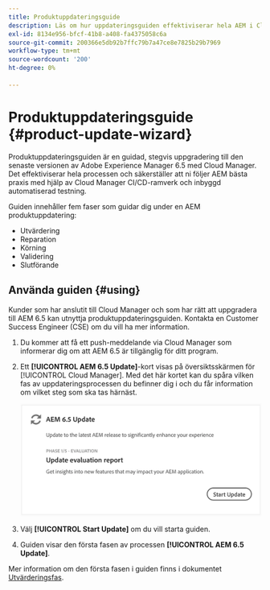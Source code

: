 ```yaml
---
title: Produktuppdateringsguide
description: Läs om hur uppdateringsguiden effektiviserar hela AEM i Cloud Manager.
exl-id: 8134e956-bfcf-41b8-a408-fa4375058c6a
source-git-commit: 200366e5db92b7ffc79b7a47ce8e7825b29b7969
workflow-type: tm+mt
source-wordcount: '200'
ht-degree: 0%

---
```



# Produktuppdateringsguide {#product-update-wizard}

Produktuppdateringsguiden är en guidad, stegvis uppgradering till den senaste versionen av Adobe Experience Manager 6.5 med Cloud Manager. Det effektiviserar hela processen och säkerställer att ni följer AEM bästa praxis med hjälp av Cloud Manager CI/CD-ramverk och inbyggd automatiserad testning.

Guiden innehåller fem faser som guidar dig under en AEM produktuppdatering:

* Utvärdering
* Reparation
* Körning
* Validering
* Slutförande

## Använda guiden {#using}

Kunder som har anslutit till Cloud Manager och som har rätt att uppgradera till AEM 6.5 kan utnyttja produktuppdateringsguiden. Kontakta en Customer Success Engineer (CSE) om du vill ha mer information.

1. Du kommer att få ett push-meddelande via Cloud Manager som informerar dig om att AEM 6.5 är tillgänglig för ditt program.

1. Ett **[!UICONTROL AEM 6.5 Update]**-kort visas på översiktsskärmen för [!UICONTROL Cloud Manager]. Med det här kortet kan du spåra vilken fas av uppdateringsprocessen du befinner dig i och du får information om vilket steg som ska tas härnäst.

   ![Uppdatera guidekort](/help/assets/Start-Update.png)

1. Välj **[!UICONTROL Start Update]** om du vill starta guiden.

1. Guiden visar den första fasen av processen **[!UICONTROL AEM 6.5 Update]**.

Mer information om den första fasen i guiden finns i dokumentet [Utvärderingsfas](/help/product-update-wizard/evaluation.md).

